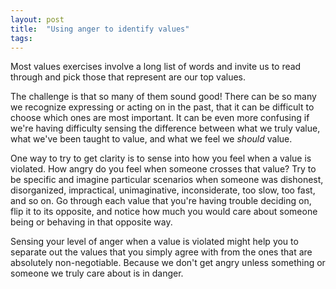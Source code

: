 ```yaml
---
layout: post
title:  "Using anger to identify values"
tags: 
---
```


Most values exercises involve a long list of words and invite us to read through and pick those that represent are our top values.

The challenge is that so many of them sound good! There can be so many we recognize expressing or acting on in the past, that it can be difficult to choose which ones are most important. It can be even more confusing if we're having difficulty sensing the difference between what we truly value, what we've been taught to value, and what we feel we *should* value.

One way to try to get clarity is to sense into how you feel when a value is violated. How angry do you feel when someone crosses that value? Try to be specific and imagine particular scenarios when someone was dishonest, disorganized, impractical, unimaginative, inconsiderate, too slow, too fast, and so on. Go through each value that you're having trouble deciding on, flip it to its opposite, and notice how much you would care about someone being or behaving in that opposite way.

Sensing your level of anger when a value is violated might help you to separate out the values that you simply agree with from the ones that are absolutely non-negotiable. Because we don't get angry unless something or someone we truly care about is in danger.